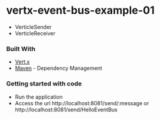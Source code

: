 # vertx-event-bus-example-01
* VerticleSender 
* VerticleReceiver

### Built With

* [Vert.x](https://vertx.io/)
* [Maven](https://maven.apache.org/) - Dependency Management

### Getting started with code
* Run the application
* Access the url http://localhost:8081/send/:message or http://localhost:8081/send/HelloEventBus
